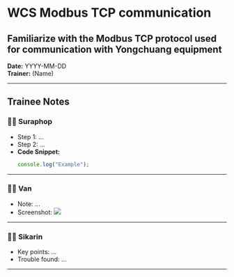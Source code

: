 # WCS Modbus TCP communication
## Familiarize with the Modbus TCP protocol used for communication with Yongchuang equipment

**Date:** YYYY-MM-DD  
**Trainer:** (Name)

---

## Trainee Notes

### 🧑‍💻 Suraphop
- Step 1: ...
- Step 2: ...
- **Code Snippet:**
  ```javascript
  console.log("Example");
  ```

---

### 🧑‍💻 Van
- Note: ...
- Screenshot: ![](images/bob-step1.png)

---

### 🧑‍💻 Sikarin
- Key points: ...
- Trouble found: ...

---

